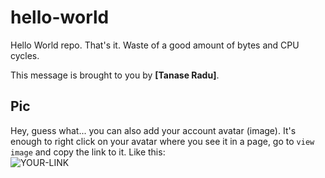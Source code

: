 # hello-world

Hello World repo. That's it. Waste of a good amount of bytes and CPU cycles.

This message is brought to you by **[Tanase Radu]**.

## Pic

Hey, guess what... you can also add your account avatar (image). It's enough to right click on your avatar where you see it in a page, go to `view image` and copy the link to it.
Like this:  
![YOUR-LINK](https://avatars.githubusercontent.com/u/62005280?s=400&v=4)
